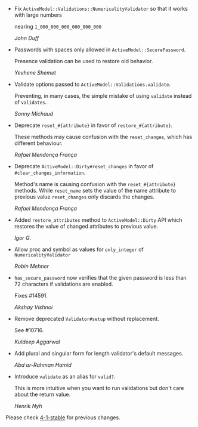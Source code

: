 *   Fix `ActiveModel::Validations::NumericalityValidator` so that it works with large numbers

    nearing `1_000_000_000_000_000_000`

    *John Duff*

*   Passwords with spaces only allowed in `ActiveModel::SecurePassword`.

    Presence validation can be used to restore old behavior.

    *Yevhene Shemet*

*   Validate options passed to `ActiveModel::Validations.validate`.

    Preventing, in many cases, the simple mistake of using `validate` instead of `validates`.

    *Sonny Michaud*

*   Deprecate `reset_#{attribute}` in favor of `restore_#{attribute}`.

    These methods may cause confusion with the `reset_changes`, which has
    different behaviour.

    *Rafael Mendonça França*

*   Deprecate `ActiveModel::Dirty#reset_changes` in favor of `#clear_changes_information`.

    Method's name is causing confusion with the `reset_#{attribute}` methods.
    While `reset_name` sets the value of the name attribute to previous value
    `reset_changes` only discards the changes.

    *Rafael Mendonça França*

*   Added `restore_attributes` method to `ActiveModel::Dirty` API which restores
    the value of changed attributes to previous value.

    *Igor G.*

*   Allow proc and symbol as values for `only_integer` of `NumericalityValidator`

    *Robin Mehner*

*   `has_secure_password` now verifies that the given password is less than 72
    characters if validations are enabled.

    Fixes #14591.

    *Akshay Vishnoi*

*   Remove deprecated `Validator#setup` without replacement.

    See #10716.

    *Kuldeep Aggarwal*

*   Add plural and singular form for length validator's default messages.

    *Abd ar-Rahman Hamid*

*   Introduce `validate` as an alias for `valid?`.

    This is more intuitive when you want to run validations but don't care about
    the return value.

    *Henrik Nyh*

Please check [4-1-stable](https://github.com/rails/rails/blob/4-1-stable/activemodel/CHANGELOG.md) for previous changes.
